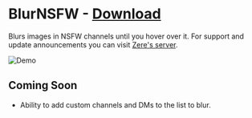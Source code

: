 # BlurNSFW - [Download](http://betterdiscord.net/ghdl/?url=https://betterdiscord.net/ghdl?url=https://raw.githubusercontent.com/rauenzi/BetterDiscordAddons/master/Plugins/BlurNSFW/BlurNSFW.plugin.js)

Blurs images in NSFW channels until you hover over it. For support and update announcements you can visit [Zere's server](https://bit.ly/ZeresServer).

![Demo](https://thumbs.gfycat.com/BlackDependableHairstreakbutterfly-size_restricted.gif)


## Coming Soon
 - Ability to add custom channels and DMs to the list to blur.


